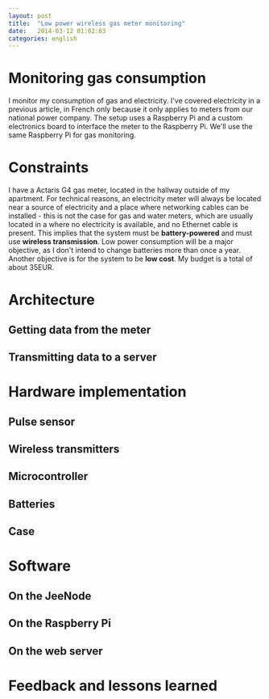 ```yaml
---
layout: post
title:  "Low power wireless gas meter monitoring"
date:   2014-03-12 01:02:03
categories: english
---
```


# Monitoring gas consumption

I monitor my consumption of gas and electricity. I've covered electricity in a previous article, in French only because it only applies to meters from our national power company. The setup uses a Raspberry Pi and a custom electronics board to interface the meter to the Raspberry Pi. We'll use the same Raspberry Pi for gas monitoring.

# Constraints

I have a Actaris G4 gas meter, located in the hallway outside of my apartment. For technical reasons, an electricity meter will always be located near a source of electricity and a place where networking cables can be installed - this is not the case for gas and water meters, which are usually located in a where no electricity is available, and no Ethernet cable is present.
This implies that the system must be **battery-powered** and must use **wireless transmission**. Low power consumption will be a major objective, as I don't intend to change batteries more than once a year. 
Another objective is for the system to be **low cost**. My budget is a total of about 35EUR.

# Architecture

## Getting data from the meter

## Transmitting data to a server

# Hardware implementation

## Pulse sensor
## Wireless transmitters
## Microcontroller
## Batteries
## Case

# Software

## On the JeeNode
## On the Raspberry Pi
## On the web server

# Feedback and lessons learned
